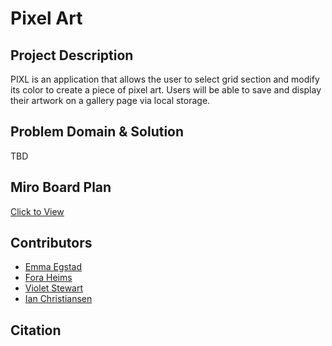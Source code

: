 # Pixel Art 
## Project Description
PIXL is an application that allows the user to select grid section and modify its color to create a piece of pixel art. Users will be able to save and display their artwork on a gallery page via local storage. 

## Problem Domain & Solution
TBD 
## Miro Board Plan
[Click to View](https://miro.com/app/board/o9J_lmmhXG8=/?invite_link_id=93017899949)

## Contributors
* [Emma Egstad](https://github.com/emmaegstad)
* [Fora Heims](https://github.com/fora-heims)
* [Violet Stewart](https://github.com/VioletKatrinStewart)
* [Ian Christiansen](https://github.com/ian-christiansen)

## Citation
